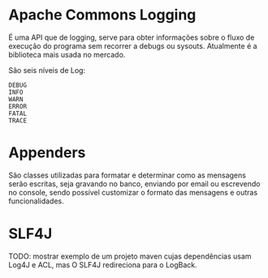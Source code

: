 # Apache Commons Logging

É uma API que de logging, serve para obter informações sobre o fluxo de execução do programa sem recorrer a debugs ou sysouts. Atualmente é a biblioteca mais usada no mercado.

São seis níveis de Log: 

	DEBUG
	INFO 
	WARN
	ERROR	
	FATAL
	TRACE
	
# Appenders

São classes utilizadas para formatar e determinar como as mensagens serão escritas, seja gravando no banco, enviando por email ou escrevendo no console, sendo possível customizar o formato das mensagens e outras funcionalidades.

# SLF4J

TODO: mostrar exemplo de um projeto maven cujas dependências usam Log4J e ACL, mas O SLF4J redireciona para o LogBack.
